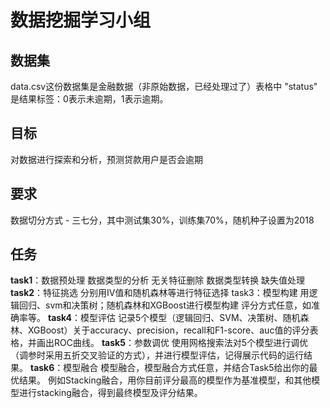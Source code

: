 # 数据挖掘学习小组
## 数据集
data.csv这份数据集是金融数据（非原始数据，已经处理过了）表格中 "status" 是结果标签：0表示未逾期，1表示逾期。

## 目标
对数据进行探索和分析，预测贷款用户是否会逾期

## 要求
数据切分方式 - 三七分，其中测试集30%，训练集70%，随机种子设置为2018

## 任务
**task1**：数据预处理 数据类型的分析 无关特征删除 数据类型转换 缺失值处理 
**task2**：特征挑选 分别用IV值和随机森林等进行特征选择 task3：模型构建 用逻辑回归、svm和决策树；随机森林和XGBoost进行模型构建 评分方式任意，如准确率等。 
**task4**：模型评估 记录5个模型（逻辑回归、SVM、决策树、随机森林、XGBoost）关于accuracy、precision，recall和F1-score、auc值的评分表格，并画出ROC曲线。 
**task5**：参数调优 使用网格搜索法对5个模型进行调优（调参时采用五折交叉验证的方式），并进行模型评估，记得展示代码的运行结果。 
**task6**：模型融合 模型融合，模型融合方式任意，并结合Task5给出你的最优结果。 例如Stacking融合，用你目前评分最高的模型作为基准模型，和其他模型进行stacking融合，得到最终模型及评分结果。
